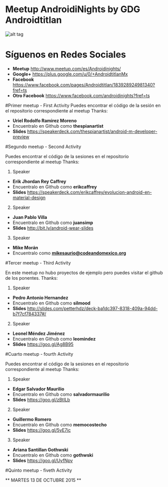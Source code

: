 # Meetup AndroidiNights by GDG Androidtitlan

![alt tag](https://img.evbuc.com/https%3A%2F%2Fimg.evbuc.com%2Fhttps%253A%252F%252Fcdn.evbuc.com%252Fimages%252F13682889%252F90195200561%252F1%252Foriginal.jpg%3Frect%3D0%252C117%252C1800%252C900%26s%3Dce1a7630b851ef28038f071799b3d216?w=1000&s=27e4843aad8e364dc977d0acee883bc3)

# Síguenos en Redes Sociales 

 * **Meetup** http://www.meetup.com/es/Androidinights/
 * **Google+** https://plus.google.com/u/0/+AndroidtitlanMx
 * **Facebook** https://www.facebook.com/pages/Androidtitlan/183928924981340?fref=ts
 * **Otro Facebook** https://www.facebook.com/androidinights?fref=ts

#Primer meetup - First Activity
Puedes encontrar el código de la sesión en el repositorio correspondiente al meetup 
Thanks:

* **Uriel Rodolfo Ramirez Moreno** 
* Encuentralo en Github como **thespianartist** 
* **Slides** https://speakerdeck.com/thespianartist/android-m-developer-preview

#Segundo meetup - Second Activity

Puedes encontrar el código de la sesiones en el repositorio correspondiente al meetup 
Thanks:

1. Speaker 
  * **Erik Jhordan Rey Caffrey**
  * Encuentralo en Github como **erikcaffrey** 
  * **Slides** https://speakerdeck.com/erikcaffrey/evolucion-android-en-material-design
2. Speaker 
  * **Juan Pablo Villa**
  * Encuentralo en Github como **juansimp**
  * **Slides** http://bit.ly/android-wear-slides
3. Speaker 
  * **Mike Morán**
  * Encuentralo como **mikesaurio@codeandomexico.org**

#Tercer meetup - Third Activity

En este meetup no hubo proyectos de ejemplo pero puedes visitar el github de los ponentes.
Thanks:

1. Speaker 
  * **Pedro Antonio Hernandez**
  * Encuentralo en Github como **silmood** 
  * **Slides** http://slides.com/petterhdz/deck-ba1dc397-8318-409a-94dd-b7f7cf784337#/
2. Speaker 
  * **Leonel Méndez Jiménez**
  * Encuentralo en Github como **leomindez**
  * **Slides** https://goo.gl/Ag8B95
  
#Cuarto meetup - fourth Activity

Puedes encontrar el código de la sesiones en el repositorio correspondiente al meetup 
Thanks:

1. Speaker 
  * **Edgar Salvador Maurilio**
  * Encuentralo en Github como **salvadormaurilio** 
  * **Slides** https://goo.gl/zBtILb
2. Speaker 
  * **Guillermo Romero**
  * Encuentralo en Github como **memocostecho**
  * **Slides** https://goo.gl/5yE7ic
3. Speaker 
  * **Ariana Santillan Gothwski**
  * Encuentralo en Github como **gothwski**
  * **Slides** https://goo.gl/UyfNpv

#Quinto meetup - fiveth Activity

** MARTES 13 DE OCTUBRE 2015 **



